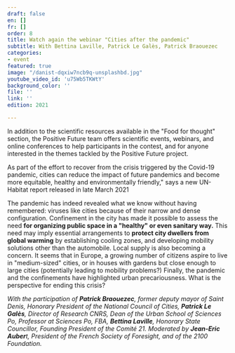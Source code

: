 ```yaml
---
draft: false
en: []
fr: []
order: 8
title: Watch again the webinar "Cities after the pandemic"
subtitle: With Bettina Laville, Patrick Le Galès, Patrick Braouezec
categories:
- event
featured: true
image: "/danist-dqxiw7ncb9q-unsplashbd.jpg"
youtube_video_id: 'u75Wb5TKWtY'
background_color: ''
file: ''
link: ''
edition: 2021

---
```

In addition to the scientific resources available in the "Food for thought" section, the Positive Future team offers scientific events, webinars, and online conferences to help participants in the contest, and for anyone interested in the themes tackled by the Positive Future project.

As part of the effort to recover from the crisis triggered by the Covid-19 pandemic, cities can reduce the impact of future pandemics and become more equitable, healthy and environmentally friendly," says a new UN-Habitat report released in late March 2021

The pandemic has indeed revealed what we know without having remembered: viruses like cities because of their narrow and dense configuration. Confinement in the city has made it possible to assess the need **for organizing public space in a "healthy" or even sanitary way.** This need may imply essential arrangements to **protect city dwellers from global warming** by establishing cooling zones, and developing mobility solutions other than the automobile. Local supply is also becoming a concern. It seems that in Europe, a growing number of citizens aspire to live in "medium-sized" cities, or in houses with gardens but close enough to large cities (potentially leading to mobility problems?) Finally, the pandemic and the confinements have highlighted urban precariousness. What is the perspective for ending this crisis?

_With the participation of **Patrick Braouezec**, former deputy mayor of Saint Denis, Honorary President of the National Council of Cities, **Patrick Le Galès**, Director of Research CNRS, Dean of the Urban School of Sciences Po, Professor at Sciences Po, FBA, **Bettina Laville**, Honorary State Councillor, Founding President of the Comité 21. Moderated by **Jean-Eric Auber**t, President of the French Society of Foresight, and of the 2100 Foundation._